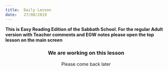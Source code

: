 ```yaml
---
title:  Daily Lesson
date:   27/08/2019
---
```


**This is Easy Reading Edition of the Sabbath School. For the regular Adult version with Teacher comments and EGW notes please open the top lesson on the main screen**

### <center>We are working on this lesson</center>
<center>Please come back later</center>